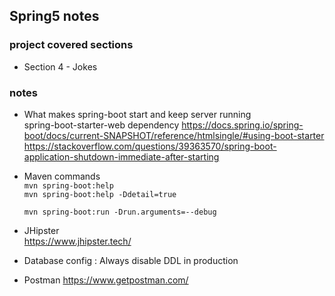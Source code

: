 
## Spring5 notes

### project covered sections

- Section 4 - Jokes

### notes

- What makes spring-boot start and keep server running  
    spring-boot-starter-web dependency
    https://docs.spring.io/spring-boot/docs/current-SNAPSHOT/reference/htmlsingle/#using-boot-starter
    https://stackoverflow.com/questions/39363570/spring-boot-application-shutdown-immediate-after-starting
    
- Maven commands  
    `mvn spring-boot:help`  
    `mvn spring-boot:help -Ddetail=true`
    
    `mvn spring-boot:run -Drun.arguments=--debug`
    
- JHipster  
    https://www.jhipster.tech/
    
- Database config : Always disable DDL in production

- Postman
	https://www.getpostman.com/